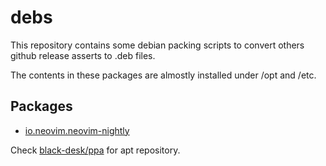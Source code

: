 # debs

This repository contains some debian packing scripts
to convert others github release asserts to .deb files.

The contents in these packages are almostly installed under /opt and /etc.

## Packages

- [io.neovim.neovim-nightly](./io.neovim.neovim-nightly)

Check [black-desk/ppa](https://github.com/black-desk/ppa) for apt repository.
